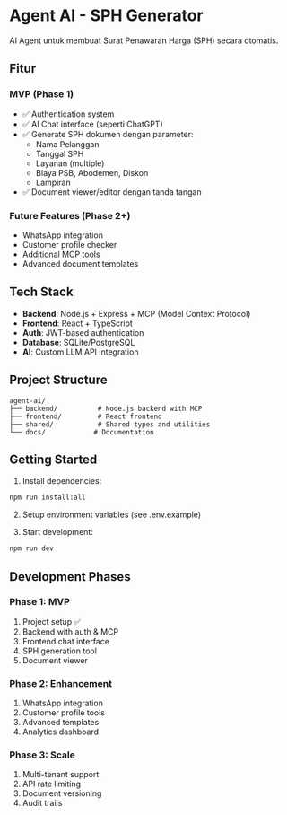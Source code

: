 # Agent AI - SPH Generator

AI Agent untuk membuat Surat Penawaran Harga (SPH) secara otomatis.

## Fitur

### MVP (Phase 1)
- ✅ Authentication system
- ✅ AI Chat interface (seperti ChatGPT)
- ✅ Generate SPH dokumen dengan parameter:
  - Nama Pelanggan
  - Tanggal SPH
  - Layanan (multiple)
  - Biaya PSB, Abodemen, Diskon
  - Lampiran
- ✅ Document viewer/editor dengan tanda tangan

### Future Features (Phase 2+)
- WhatsApp integration
- Customer profile checker
- Additional MCP tools
- Advanced document templates

## Tech Stack

- **Backend**: Node.js + Express + MCP (Model Context Protocol)
- **Frontend**: React + TypeScript
- **Auth**: JWT-based authentication
- **Database**: SQLite/PostgreSQL
- **AI**: Custom LLM API integration

## Project Structure

```
agent-ai/
├── backend/          # Node.js backend with MCP
├── frontend/         # React frontend
├── shared/           # Shared types and utilities
└── docs/            # Documentation
```

## Getting Started

1. Install dependencies:
```bash
npm run install:all
```

2. Setup environment variables (see .env.example)

3. Start development:
```bash
npm run dev
```

## Development Phases

### Phase 1: MVP
1. Project setup ✅
2. Backend with auth & MCP
3. Frontend chat interface
4. SPH generation tool
5. Document viewer

### Phase 2: Enhancement
1. WhatsApp integration
2. Customer profile tools
3. Advanced templates
4. Analytics dashboard

### Phase 3: Scale
1. Multi-tenant support
2. API rate limiting
3. Document versioning
4. Audit trails
